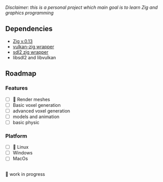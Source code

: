 _Disclaimer: this is a personal project which main goal is to learn Zig and graphics programming_

## Dependencies
- [Zig v.0.13](https://ziglang.org/)
- [vulkan-zig wrapper](https://github.com/Snektron/vulkan-zig)
- [sdl2 zig wrapper](https://github.com/ikskuh/SDL.zig)
- libsdl2 and libvulkan

## Roadmap
### Features
- [ ] 🚧 Render meshes
- [ ] Basic voxel generation
- [ ] advanced voxel generation
- [ ] models and animation
- [ ] basic physic
### Platform
- [ ] 🚧 Linux
- [ ] Windows
- [ ] MacOs
<br/>
🚧 work in progress
